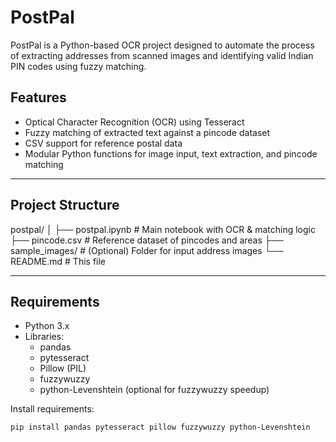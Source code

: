# PostPal

PostPal is a Python-based OCR project designed to automate the process of extracting addresses from scanned images and identifying valid Indian PIN codes using fuzzy matching.

## Features

-  Optical Character Recognition (OCR) using Tesseract
-  Fuzzy matching of extracted text against a pincode dataset
-  CSV support for reference postal data
-  Modular Python functions for image input, text extraction, and pincode matching

---

##  Project Structure

postpal/
│
├── postpal.ipynb # Main notebook with OCR & matching logic
├── pincode.csv # Reference dataset of pincodes and areas
├── sample_images/ # (Optional) Folder for input address images
└── README.md # This file


---

## Requirements

- Python 3.x
- Libraries:
  - pandas
  - pytesseract
  - Pillow (PIL)
  - fuzzywuzzy
  - python-Levenshtein (optional for fuzzywuzzy speedup)

Install requirements:
```bash
pip install pandas pytesseract pillow fuzzywuzzy python-Levenshtein
